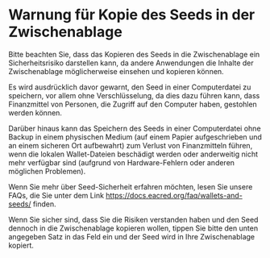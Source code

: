 # Warnung für Kopie des Seeds in der Zwischenablage

Bitte beachten Sie, dass das Kopieren des Seeds in die Zwischenablage ein Sicherheitsrisiko darstellen kann, da andere Anwendungen die Inhalte der Zwischenablage möglicherweise einsehen und kopieren können.

Es wird ausdrücklich davor gewarnt, den Seed in einer Computerdatei zu speichern, vor allem ohne Verschlüsselung, da dies dazu führen kann, dass Finanzmittel von Personen, die Zugriff auf den Computer haben, gestohlen werden können.

Darüber hinaus kann das Speichern des Seeds in einer Computerdatei ohne Backup in einem physischen Medium (auf einem Papier aufgeschrieben und an einem sicheren Ort aufbewahrt) zum Verlust von Finanzmitteln führen, wenn die lokalen Wallet-Dateien beschädigt werden oder anderweitig nicht mehr verfügbar sind (aufgrund von Hardware-Fehlern oder anderen möglichen Problemen).

Wenn Sie mehr über Seed-Sicherheit erfahren möchten, lesen Sie unsere FAQs, die Sie unter dem Link https://docs.eacred.org/faq/wallets-and-seeds/ finden.

Wenn Sie sicher sind, dass Sie die Risiken verstanden haben und den Seed dennoch in die Zwischenablage kopieren wollen, tippen Sie bitte den unten angegeben Satz in das Feld ein und der Seed wird in Ihre Zwischenablage kopiert.
